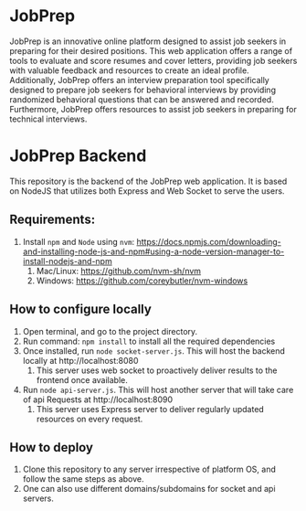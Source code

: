 # JobPrep

JobPrep is an innovative online platform designed to assist job seekers in preparing for their desired positions. This web application offers a range of tools to evaluate and score resumes and cover letters, providing job seekers with valuable feedback and resources to create an ideal profile. Additionally, JobPrep offers an interview preparation tool specifically designed to prepare job seekers for behavioral interviews by providing randomized behavioral questions that can be answered and recorded. Furthermore, JobPrep offers resources to assist job seekers in preparing for technical interviews.

# JobPrep Backend

This repository is the backend of the JobPrep web application. It is based on NodeJS that utilizes both Express and Web Socket to serve the users.

## Requirements:

1. Install `npm` and `Node` using `nvm`: https://docs.npmjs.com/downloading-and-installing-node-js-and-npm#using-a-node-version-manager-to-install-nodejs-and-npm
   1. Mac/Linux: https://github.com/nvm-sh/nvm
   2. Windows: https://github.com/coreybutler/nvm-windows

## How to configure locally

1. Open terminal, and go to the project directory.
2. Run command: `npm install` to install all the required dependencies
3. Once installed, run `node socket-server.js`. This will host the backend locally at http://localhost:8080
   1. This server uses web socket to proactively deliver results to the frontend once available.
4. Run `node api-server.js`. This will host another server that will take care of api Requests at http://localhost:8090
   1. This server uses Express server to deliver regularly updated resources on every request.

## How to deploy

1. Clone this repository to any server irrespective of platform OS, and follow the same steps as above.
2. One can also use different domains/subdomains for socket and api servers.

